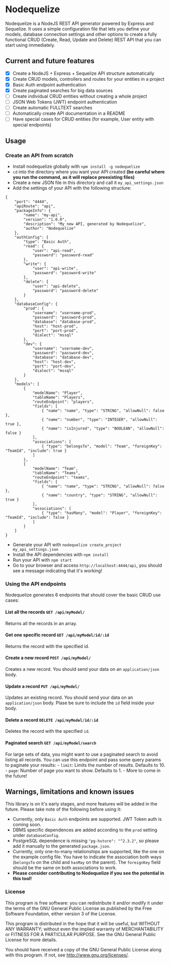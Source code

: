 # Nodequelize
Nodequelize is a NodeJS REST API generator powered by Express and Sequelize. It uses a simple configuration file that lets you define your models, database connection settings and other options to create a fully functional CRUD (Create, Read, Update and Delete) REST API that you can start using immediately.

## Current and future features
- [x] Create a NodeJS + Express + Sequelize API structure automatically
- [x] Create CRUD models, controllers and routes for your entities in a project
- [x] Basic Auth endpoint authentication
- [x] Create paginated searches for big data sources
- [ ] Create individual CRUD entities without creating a whole project 
- [ ] JSON Web Tokens (JWT) endpoint authentication
- [ ] Create automatic FULLTEXT searches
- [ ] Automatically create API documentation in a README
- [ ] Have special cases for CRUD entities (for example, User entity with special endpoints)

## Usage
### Create an API from scratch
- Install nodequelize globally with `npm install -g nodequelize`
- `cd` into the directory where you want your API created **(be careful where you run the command, as it will replace preexisting files)**
- Create a new JSON file in this directory and call it `my_api_settings.json`
- Add the settings of your API with the following structure:
```
{
    "port": "4444",
    "apiRoute": "api",
    "packageInfo": {
        "name": "my-api",
        "version": "1.0.0",
        "description": "My new API, generated by Nodequelize",
        "author": "Nodequelize"
    },
    "authConfig": {
        "type": "Basic Auth",
        "read": {
            "user": "api-read",
            "password": "password-read"
        },
        "write": {
            "user": "api-write",
            "password": "password-write"
        },
        "delete": {
            "user": "api-delete",
            "password": "password-delete"
        }
    },
    "databaseConfig": {
        "prod": {
            "username": "username-prod",
            "password": "password-prod",
            "database": "database-prod",
            "host": "host-prod",
            "port": "port-prod",
            "dialect": "mssql"
        },
        "dev": {
            "username": "username-dev",
            "password": "password-dev",
            "database": "database-dev",
            "host": "host-dev",
            "port": "port-dev",
            "dialect": "mssql"
        }
    },
    "models": [
        {
            "modelName": "Player",
            "tableName": "Players",
            "routeEndpoint": "players",
            "fields": [
                { "name": "name", "type": "STRING", "allowNull": false },
                { "name": "number", "type": "INTEGER", "allowNull": true },
                { "name": "isInjured", "type": "BOOLEAN", "allowNull": false }
            ],
            "associations": [
                { "type": "belongsTo", "model": "Team", "foreignKey": "TeamId", "include": true }
            ]
        },
        {
            "modelName": "Team",
            "tableName": "Teams",
            "routeEndpoint": "teams",
            "fields": [
                { "name": "name", "type": "STRING", "allowNull": false },
                { "name": "country", "type": "STRING", "allowNull": true }
            ],
            "associations": [
                { "type": "hasMany", "model": "Player", "foreignKey": "TeamId", "include": false }
            ]
        }
    ]
}
```
- Generate your API with `nodequelize create_project my_api_settings.json`
- Install the API dependencies with `npm install`
- Run your API with `npm start`
- Go to your browser and access `http://localhost:4444/api`, you should see a message indicating that it's working!

### Using the API endpoints
Nodequelize generates 6 endpoints that should cover the basic CRUD use cases:
#### List all the records `GET /api/myModel/`
Returns all the records in an array.
#### Get one specific record `GET /api/myModel/id/:id`
Returns the record with the specified id.
#### Create a new record `POST /api/myModel/`
Creates a new record. You should send your data on an `application/json` body.
#### Update a record `PUT /api/myModel/`
Updates an existing record. You should send your data on an `application/json` body. Plase be sure to include the `id` field inside your body.
#### Delete a record `DELETE /api/myModel/id/:id`
Deletes the record with the specified `id`. 
#### Paginated search `GET /api/myModel/search`
For large sets of data, you might want to use a paginated search to avoid listing all records. You can use this endpoint and pass some query params to paginate your results:
    - `limit`: Limits the number of results. Defaults to 10.
    - `page`: Number of page you want to show. Defaults to 1.
    - More to come in the future!

## Warnings, limitations and known issues
This library is on it's early stages, and more features will be added in the future. Please take note of the following before using it:
- Currently, only `Basic Auth` endpoints are supported. JWT Token auth is coming soon.
- DBMS specific dependences are added according to the `prod` setting under `databaseConfig`.
- PostgreSQL dependence is missing `"pg-hstore": "^2.3.2"`, so please add it manually to the generated `package.json`.
- Currently, only one-to-many relationships are supported, like the one on the example config file. You have to indicate the association both ways (`belongsTo` on the child and `hasMay` on the parent). The `foreignKey` field should be the same on both associations to work.
- **Please consider contributing to Nodequelize if you see the potential in this tool!**

### License
This program is free software: you can redistribute it and/or modify it under the terms of the GNU General Public License as published by the Free Software Foundation, either version 3 of the License.

This program is distributed in the hope that it will be useful, but WITHOUT ANY WARRANTY; without even the implied warranty of MERCHANTABILITY or FITNESS FOR A PARTICULAR PURPOSE.  See the GNU General Public License for more details.

You should have received a copy of the GNU General Public License along with this program.  If not, see <http://www.gnu.org/licenses/>.
